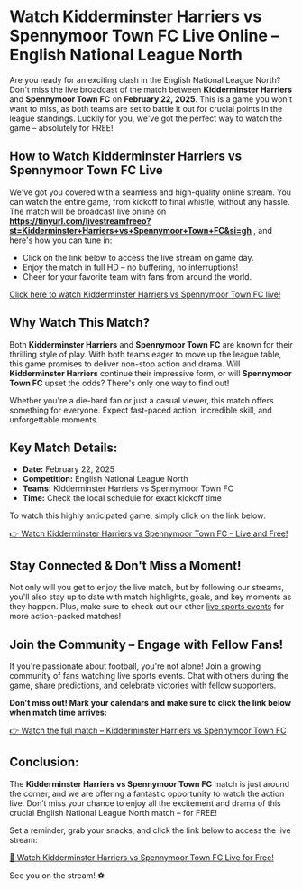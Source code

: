 # Watch Kidderminster Harriers vs Spennymoor Town FC Live Online – English National League North

Are you ready for an exciting clash in the English National League North? Don't miss the live broadcast of the match between **Kidderminster Harriers** and **Spennymoor Town FC** on **February 22, 2025**. This is a game you won't want to miss, as both teams are set to battle it out for crucial points in the league standings. Luckily for you, we've got the perfect way to watch the game – absolutely for FREE!

## How to Watch Kidderminster Harriers vs Spennymoor Town FC Live

We've got you covered with a seamless and high-quality online stream. You can watch the entire game, from kickoff to final whistle, without any hassle. The match will be broadcast live online on **https://tinyurl.com/livestreamfreeo?st=Kidderminster+Harriers+vs+Spennymoor+Town+FC&si=gh** , and here's how you can tune in:

- Click on the link below to access the live stream on game day.
- Enjoy the match in full HD – no buffering, no interruptions!
- Cheer for your favorite team with fans from around the world.

[Click here to watch Kidderminster Harriers vs Spennymoor Town FC live!](https://tinyurl.com/livestreamfreeo?st=Kidderminster+Harriers+vs+Spennymoor+Town+FC&si=gh)

## Why Watch This Match?

Both **Kidderminster Harriers** and **Spennymoor Town FC** are known for their thrilling style of play. With both teams eager to move up the league table, this game promises to deliver non-stop action and drama. Will **Kidderminster Harriers** continue their impressive form, or will **Spennymoor Town FC** upset the odds? There's only one way to find out!

Whether you're a die-hard fan or just a casual viewer, this match offers something for everyone. Expect fast-paced action, incredible skill, and unforgettable moments.

## Key Match Details:

- **Date:** February 22, 2025
- **Competition:** English National League North
- **Teams:** Kidderminster Harriers vs Spennymoor Town FC
- **Time:** Check the local schedule for exact kickoff time

To watch this highly anticipated game, simply click on the link below:

[👉 Watch Kidderminster Harriers vs Spennymoor Town FC – Live and Free!](https://tinyurl.com/livestreamfreeo?st=Kidderminster+Harriers+vs+Spennymoor+Town+FC&si=gh)

## Stay Connected & Don't Miss a Moment!

Not only will you get to enjoy the live match, but by following our streams, you'll also stay up to date with match highlights, goals, and key moments as they happen. Plus, make sure to check out our other [live sports events](https://tinyurl.com/livestreamfreeo?st=Kidderminster+Harriers+vs+Spennymoor+Town+FC&si=gh) for more action-packed matches!

## Join the Community – Engage with Fellow Fans!

If you're passionate about football, you're not alone! Join a growing community of fans watching live sports events. Chat with others during the game, share predictions, and celebrate victories with fellow supporters.

**Don’t miss out! Mark your calendars and make sure to click the link below when match time arrives:**

[👉 Watch the full match – Kidderminster Harriers vs Spennymoor Town FC](https://tinyurl.com/livestreamfreeo?st=Kidderminster+Harriers+vs+Spennymoor+Town+FC&si=gh)

## Conclusion:

The **Kidderminster Harriers vs Spennymoor Town FC** match is just around the corner, and we are offering a fantastic opportunity to watch the action live. Don’t miss your chance to enjoy all the excitement and drama of this crucial English National League North match – for FREE!

Set a reminder, grab your snacks, and click the link below to access the live stream:

[🎉 Watch Kidderminster Harriers vs Spennymoor Town FC Live for Free!](https://tinyurl.com/livestreamfreeo?st=Kidderminster+Harriers+vs+Spennymoor+Town+FC&si=gh)

See you on the stream! ⚽
